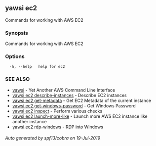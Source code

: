 ## yawsi ec2

Commands for working with AWS EC2

### Synopsis


Commands for working with AWS EC2

### Options

```
  -h, --help   help for ec2
```

### SEE ALSO
* [yawsi](yawsi.md)	 - Yet Another AWS Command Line Interface
* [yawsi ec2 describe-instances](yawsi_ec2_describe-instances.md)	 - Describe EC2 instances
* [yawsi ec2 get-metadata](yawsi_ec2_get-metadata.md)	 - Get EC2 Metadata of the current instance
* [yawsi ec2 get-windows-password](yawsi_ec2_get-windows-password.md)	 - Get Windows Password
* [yawsi ec2 inspect](yawsi_ec2_inspect.md)	 - Perform various checks
* [yawsi ec2 launch-more-like](yawsi_ec2_launch-more-like.md)	 - Launch more AWS EC2 instance like another instance
* [yawsi ec2 rdp-windows](yawsi_ec2_rdp-windows.md)	 - RDP into Windows

###### Auto generated by spf13/cobra on 19-Jul-2019
